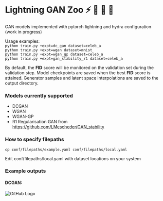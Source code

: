 # Lightning GAN Zoo :zap: :elephant: :penguin: :panda_face:
GAN models implemented with pytorch lightning and hydra configuration (work in progress)

Usage examples:<br/>
```python train.py +expt=dc_gan dataset=celeb_a```<br/>
```python train.py +expt=wgan dataset=mnist```<br/>
```python train.py +expt=wgan_gp dataset=celeb_a```<br/>
```python train.py +expt=gan_stability_r1 dataset=celeb_a```<br/>

By default, the **FID** score will be monitored on the validation set during the validation step. Model checkpoints are saved when the best **FID** score is attained.
Generator samples and latent space interpolations are saved to the output directory.

### Models currently supported
- DCGAN
- WGAN
- WGAN-GP
- R1 Regularisation GAN from https://github.com/LMescheder/GAN_stability 

### How to specify filepaths
```cp conf/filepaths/example.yaml conf/filepaths/local.yaml```

Edit conf/filepaths/local.yaml with dataset locations on your system

### Example outputs
#### DCGAN:
![GitHub Logo](/examples/dc_gan.png)

